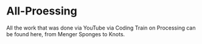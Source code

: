 # All-Proessing
All the work that was done via YouTube via Coding Train on Processing can be found here, from Menger Sponges to Knots.
